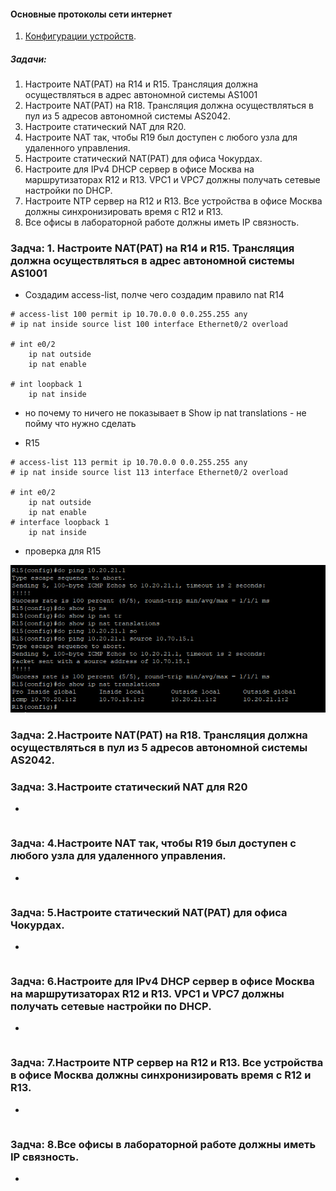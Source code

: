 #### Основные протоколы сети интернет
 1. [Конфигурации устройств](configs/).

##### Задачи:
1. Настроите NAT(PAT) на R14 и R15. Трансляция должна осуществляться в адрес автономной системы AS1001
2. Настроите NAT(PAT) на R18. Трансляция должна осуществляться в пул из 5 адресов автономной системы AS2042.
3. Настроите статический NAT для R20.
4. Настроите NAT так, чтобы R19 был доступен с любого узла для удаленного управления.
5. Настроите статический NAT(PAT) для офиса Чокурдах.
6. Настроите для IPv4 DHCP сервер в офисе Москва на маршрутизаторах R12 и R13. VPC1 и VPC7 должны получать сетевые настройки по DHCP.
7. Настроите NTP сервер на R12 и R13. Все устройства в офисе Москва должны синхронизировать время с R12 и R13.
8. Все офисы в лабораторной работе должны иметь IP связность.
### Задча: 1. Настроите NAT(PAT) на R14 и R15. Трансляция должна осуществляться в адрес автономной системы AS1001
- Создадим access-list, полче чего создадим правило nat
 R14
```
# access-list 100 permit ip 10.70.0.0 0.0.255.255 any
# ip nat inside source list 100 interface Ethernet0/2 overload

# int e0/2
    ip nat outside
    ip nat enable

# int loopback 1
    ip nat inside

```
- но почему то ничего не показывает в Show ip nat translations - не пойму что нужно сделать

- R15
```
# access-list 113 permit ip 10.70.0.0 0.0.255.255 any
# ip nat inside source list 113 interface Ethernet0/2 overload

# int e0/2
    ip nat outside
    ip nat enable
# interface loopback 1
    ip nat inside

```
- проверка для R15

![alt text](image.png)
### Задча: 2.Настроите NAT(PAT) на R18. Трансляция должна осуществляться в пул из 5 адресов автономной системы AS2042.


### Задча: 3.Настроите статический NAT для R20
- 
```
```
### Задча: 4.Настроите NAT так, чтобы R19 был доступен с любого узла для удаленного управления.
- 
```
```
### Задча: 5.Настроите статический NAT(PAT) для офиса Чокурдах.
- 
```
```
### Задча: 6.Настроите для IPv4 DHCP сервер в офисе Москва на маршрутизаторах R12 и R13. VPC1 и VPC7 должны получать сетевые настройки по DHCP.
- 
```
```
### Задча: 7.Настроите NTP сервер на R12 и R13. Все устройства в офисе Москва должны синхронизировать время с R12 и R13.
- 
```
```
### Задча: 8.Все офисы в лабораторной работе должны иметь IP связность.

- 
```
```
